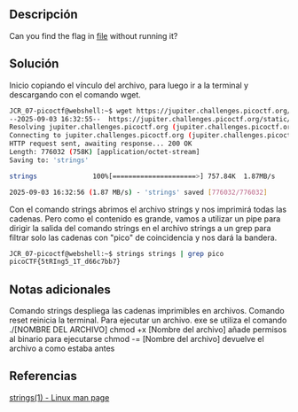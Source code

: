 ## Descripción

Can you find the flag in [file](https://jupiter.challenges.picoctf.org/static/94d00153b0057d37da225ee79a846c62/strings) without running it?

## Solución

Inicio copiando el vínculo del archivo, para luego ir a la terminal y descargando con el comando wget.
``` bash
JCR_07-picoctf@webshell:~$ wget https://jupiter.challenges.picoctf.org/static/94d00153b0057d37da225ee79a846c62/strings
--2025-09-03 16:32:55--  https://jupiter.challenges.picoctf.org/static/94d00153b0057d37da225ee79a846c62/strings
Resolving jupiter.challenges.picoctf.org (jupiter.challenges.picoctf.org)... 3.131.60.8
Connecting to jupiter.challenges.picoctf.org (jupiter.challenges.picoctf.org)|3.131.60.8|:443... connected.
HTTP request sent, awaiting response... 200 OK
Length: 776032 (758K) [application/octet-stream]
Saving to: 'strings'

strings              100%[=====================>] 757.84K  1.87MB/s    in 0.4s    

2025-09-03 16:32:56 (1.87 MB/s) - 'strings' saved [776032/776032]
```

Con el comando strings abrimos el archivo strings y nos imprimirá todas las cadenas. Pero como el contenido es grande, vamos a utilizar un pipe para dirigir la salida del comando strings en el archivo strings a un grep para filtrar solo las cadenas con "pico" de coincidencia y nos dará la bandera.

``` bash
JCR_07-picoctf@webshell:~$ strings strings | grep pico
picoCTF{5tRIng5_1T_d66c7bb7}
```
## Notas adicionales
Comando strings despliega las cadenas imprimibles en archivos.
Comando reset reinicia la terminal.
Para ejecutar un archivo. exe se utiliza el comando ./[NOMBRE DEL ARCHIVO]
chmod +x [Nombre del archivo] añade permisos al binario para ejecutarse
chmod -= [Nombre del archivo] devuelve el archivo a como estaba antes
## Referencias

[strings(1) - Linux man page](https://linux.die.net/man/1/strings)
